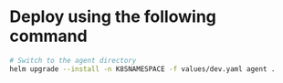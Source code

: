 # Deploy using the following command

```bash
# Switch to the agent directory
helm upgrade --install -n K8SNAMESPACE -f values/dev.yaml agent .
```